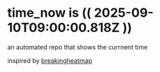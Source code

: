 # time_now is (( 2025-09-10T09:00:00.818Z ))

an automated repo that shows the currnent time

inspired by [breakingheatmap](https://github.com/breakingheatmap/breakingheatmap)